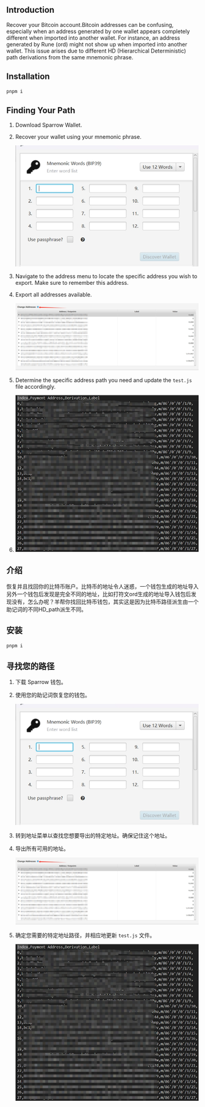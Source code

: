 ## Introduction
Recover your Bitcoin account.Bitcoin addresses can be confusing, especially when an address generated by one wallet appears completely different when imported into another wallet. For instance, an address generated by Rune (ord) might not show up when imported into another wallet. This issue arises due to different HD (Hierarchical Deterministic) path derivations from the same mnemonic phrase.
## Installation

```bash
pnpm i
```

## Finding Your Path

1. Download Sparrow Wallet.
2. Recover your wallet using your mnemonic phrase.

   ![Recover](images/1.png)

3. Navigate to the address menu to locate the specific address you wish to export. Make sure to remember this address.
4. Export all addresses available.

   ![Export](images/2.png)

5. Determine the specific address path you need and update the `test.js` file accordingly.
6. 
   ![find](images/3.png)
   
## 介绍
恢复并且找回你的比特币账户。比特币的地址令人迷惑，一个钱包生成的地址导入另外一个钱包后发现是完全不同的地址，比如打符文ord生成的地址导入钱包后发现没有，怎么办呢？羊帮你找回比特币钱包，其实这是因为比特币路径派生由一个助记词的不同HD_path派生不同。
## 安装

```bash
pnpm i
```

## 寻找您的路径

1. 下载 Sparrow 钱包。
2. 使用您的助记词恢复您的钱包。

   ![恢复](images/1.png)

3. 转到地址菜单以查找您想要导出的特定地址。确保记住这个地址。
4. 导出所有可用的地址。

   ![导出](images/2.png)

5. 确定您需要的特定地址路径，并相应地更新 `test.js` 文件。

   ![查找](images/3.png)

